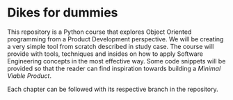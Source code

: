 # Dikes for dummies
This repository is a Python course that explores Object Oriented programming from a Product Development perspective.
We will be creating a very simple tool from scratch described in study case. The course will provide with tools, techniques and insides on how to apply Software Engineering concepts in the most effective way. Some code snippets will be provided so that the reader can find inspiration towards building a _Minimal Viable Product_.

Each chapter can be followed with its respective branch in the repository.
